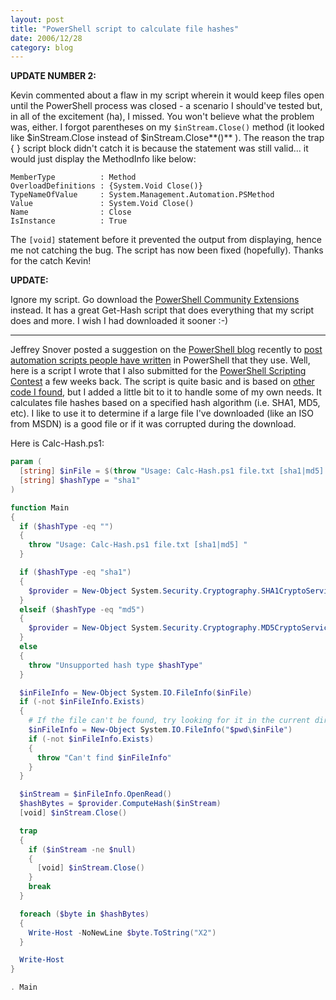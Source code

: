 ```yaml
---
layout: post
title: "PowerShell script to calculate file hashes"
date: 2006/12/28
category: blog
---
```


**UPDATE NUMBER 2:**

Kevin commented about a flaw in my script wherein it would keep files open until the PowerShell process was closed - a scenario I should've tested but, in all of the excitement (ha), I missed. You won't believe what the problem was, either. I forgot parentheses on my `$inStream.Close()` method (it looked like $inStream.Close instead of $inStream.Close**()** ). The reason the trap { } script block didn't catch it is because the statement was still valid... it would just display the MethodInfo like below:

```text
MemberType          : Method
OverloadDefinitions : {System.Void Close()}
TypeNameOfValue     : System.Management.Automation.PSMethod
Value               : System.Void Close()
Name                : Close
IsInstance          : True
```

The `[void]` statement before it prevented the output from displaying, hence me not catching the bug. The script has now been fixed (hopefully). Thanks for the catch Kevin!

**UPDATE:**

Ignore my script. Go download the [PowerShell Community Extensions](http://www.codeplex.com/Wiki/View.aspx?ProjectName=PowerShellCX) instead. It has a great Get-Hash script that does everything that my script does and more. I wish I had downloaded it sooner :-)

<hr/>

Jeffrey Snover posted a suggestion on the [PowerShell blog](http://blogs.msdn.com/powershell/) recently to [post automation scripts people have written](http://blogs.msdn.com/powershell/archive/2006/12/27/resolve-to-blog-your-automation.aspx) in PowerShell that they use. Well, here is a script I wrote that I also submitted for the [PowerShell Scripting Contest](http://blogs.msdn.com/powershell/archive/2006/12/01/powershell-scripting-contest-2-weeks-left.aspx) a few weeks back. The script is quite basic and is based on [other code I found](http://blogs.msdn.com/powershell/archive/2006/04/25/583225.aspx), but I added a little bit to it to handle some of my own needs. It calculates file hashes based on a specified hash algorithm (i.e. SHA1, MD5, etc). I like to use it to determine if a large file I've downloaded (like an ISO from MSDN) is a good file or if it was corrupted during the download.

Here is Calc-Hash.ps1:

```powershell
param (
  [string] $inFile = $(throw "Usage: Calc-Hash.ps1 file.txt [sha1|md5] "),
  [string] $hashType = "sha1"
)

function Main
{
  if ($hashType -eq "")
  {
    throw "Usage: Calc-Hash.ps1 file.txt [sha1|md5] "
  }

  if ($hashType -eq "sha1")
  {
    $provider = New-Object System.Security.Cryptography.SHA1CryptoServiceProvider
  }
  elseif ($hashType -eq "md5")
  {
    $provider = New-Object System.Security.Cryptography.MD5CryptoServiceProvider
  }
  else
  {
    throw "Unsupported hash type $hashType"
  }

  $inFileInfo = New-Object System.IO.FileInfo($inFile)
  if (-not $inFileInfo.Exists)
  {
    # If the file can't be found, try looking for it in the current directory.
    $inFileInfo = New-Object System.IO.FileInfo("$pwd\$inFile")
    if (-not $inFileInfo.Exists)
    {
      throw "Can't find $inFileInfo"
    }
  }

  $inStream = $inFileInfo.OpenRead()
  $hashBytes = $provider.ComputeHash($inStream)
  [void] $inStream.Close()

  trap
  {
    if ($inStream -ne $null)
    {
      [void] $inStream.Close()
    }
    break
  }

  foreach ($byte in $hashBytes)
  {
    Write-Host -NoNewLine $byte.ToString("X2")
  }

  Write-Host
}

. Main
```
